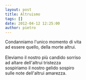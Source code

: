 ```yaml
---
layout: post
title: Altruismo
tags: []
date: 2012-04-12 12:25:00
author: pietro
---
```

Condanniamo l'unico momento di vita<br/>ad essere quello, della morte altrui.<br/><br/>Eleviamo il nostro più candido sorriso<br/>ad altare dell'altrui tristezza<br/>sospiriamo il nostro gelido sospiro<br/>sulle note dell'altrui amarezza.
